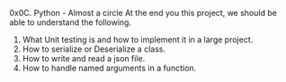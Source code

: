 0x0C. Python - Almost a circle At the end you this project, we should be able to understand the following.

1. What Unit testing is and how to implement it in a large project.
2. How to serialize or Deserialize a class.
3. How to write and read a json file.
4. How to handle named arguments in a function.
